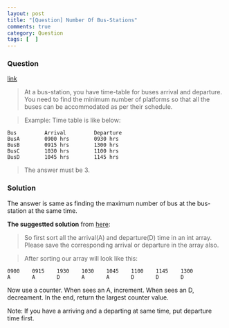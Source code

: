 ```yaml
---
layout: post
title: "[Question] Number Of Bus-Stations"
comments: true
category: Question
tags: [  ]
---
```


### Question 

[link](http://tech-queries.blogspot.sg/2009/05/number-of-bus-stations.html)

> At a bus-station, you have time-table for buses arrival and departure. You need to find the minimum number of platforms so that all the buses can be accommodated as per their schedule. 

> Example: Time table is like below:

    Bus         Arrival         Departure 
    BusA        0900 hrs        0930 hrs
    BusB        0915 hrs        1300 hrs
    BusC        1030 hrs        1100 hrs
    BusD        1045 hrs        1145 hrs

> The answer must be 3. 

### Solution

The answer is same as finding the maximum number of bus at the bus-station at the same time. 

__The suggestted solution__ from [here](http://tech-queries.blogspot.sg/2009/05/number-of-bus-stations.html): 

> So first sort all the arrival(A) and departure(D) time in an int array. Please save the corresponding arrival or departure in the array also. 

> After sorting our array will look like this:

    0900    0915    1930    1030    1045    1100    1145    1300
    A       A       D       A       A       D       D       D

Now use a counter. When sees an A, increment. When sees an D, decreament. In the end, return the largest counter value. 

Note: If you have a arriving and a departing at same time, put departure time first.
